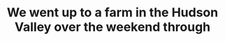 ---
categories: [photos]
added-at: June 17, 2015 at 09:30PM
title: We went up to a farm in the Hudson Valley over the weekend through #WWOOF. Despite the 5am wakeup calls, it was a very restful weekend.
thumbnail: https://scontent.cdninstagram.com/hphotos-xaf1/t51.2885-15/e15/11348196_467880383378805_100693679_n.jpg
source: https://instagram.com/p/4DVdyNIyV-/
---